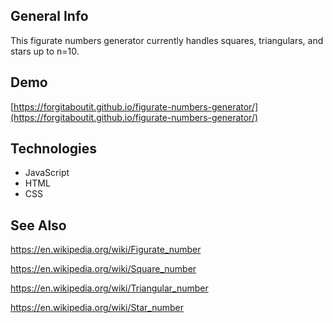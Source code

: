 ## General Info
This figurate numbers generator currently handles squares, triangulars, and stars up to n=10.
	
## Demo
[https://forgitaboutit.github.io/figurate-numbers-generator/](https://forgitaboutit.github.io/figurate-numbers-generator/)

## Technologies
* JavaScript
* HTML
* CSS

## See Also
https://en.wikipedia.org/wiki/Figurate_number

https://en.wikipedia.org/wiki/Square_number

https://en.wikipedia.org/wiki/Triangular_number

https://en.wikipedia.org/wiki/Star_number
